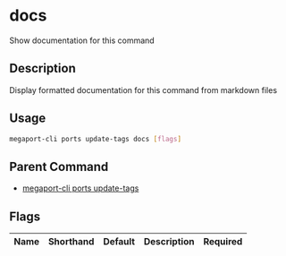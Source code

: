 # docs

Show documentation for this command

## Description

Display formatted documentation for this command from markdown files

## Usage

```sh
megaport-cli ports update-tags docs [flags]
```


## Parent Command

* [megaport-cli ports update-tags](megaport-cli_ports_update-tags.md)
## Flags

| Name | Shorthand | Default | Description | Required |
|------|-----------|---------|-------------|----------|

